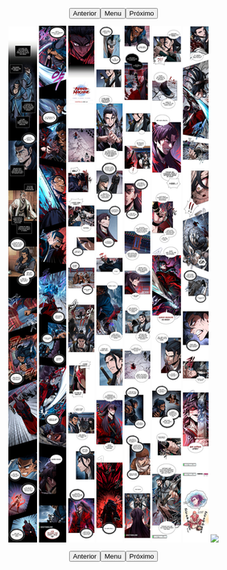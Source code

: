 <p style="text-align: center;"><button name="anterior" onclick="./chap-0223/readme.md">Anterior</button><button name="menu" onclick="./readme.md">Menu</button><button name="próximo" onclick="./chap-0225/readme.md">Próximo</button></p> <p style="text-align: center;"><img src="002.jpg"> <img src="003.jpg"> <img src="004.jpg"> <img src="005.jpg"> <img src="006.jpg"> <img src="007.jpg"> <img src="008.jpg"> <img src="readme.md"> </p> <p style="text-align: center;"><button name="anterior" onclick="./chap-0223/readme.md">Anterior</button><button name="menu" onclick="./readme.md">Menu</button><button name="próximo" onclick="./chap-0225/readme.md">Próximo</button></p>